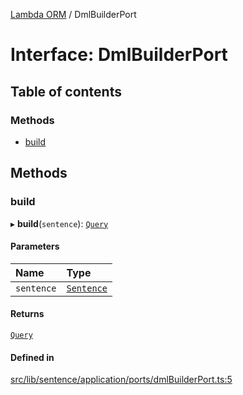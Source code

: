 [Lambda ORM](../README.md) / DmlBuilderPort

# Interface: DmlBuilderPort

## Table of contents

### Methods

- [build](DmlBuilderPort-1.md#build)

## Methods

### build

▸ **build**(`sentence`): [`Query`](../classes/Query.md)

#### Parameters

| Name | Type |
| :------ | :------ |
| `sentence` | [`Sentence`](../classes/Sentence.md) |

#### Returns

[`Query`](../classes/Query.md)

#### Defined in

[src/lib/sentence/application/ports/dmlBuilderPort.ts:5](https://github.com/FlavioLionelRita/lambdaorm/blob/5d57f9ad/src/lib/sentence/application/ports/dmlBuilderPort.ts#L5)
